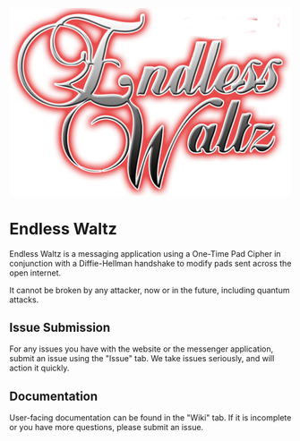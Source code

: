 ![alt text](./.png/text_endless_waltz.png)

# Endless Waltz
Endless Waltz is a messaging application using a One-Time Pad Cipher in conjunction 
with a Diffie-Hellman handshake to modify pads sent across the open internet.

It cannot be broken by any attacker, now or in the future, including quantum attacks. 

## Issue Submission
For any issues you have with the website or the messenger application, submit an 
issue using the "Issue" tab. We take issues seriously, and will action it quickly. 

## Documentation
User-facing documentation can be found in the "Wiki" tab. If it is incomplete or 
you have more questions, please submit an issue. 
